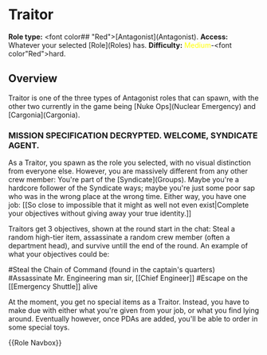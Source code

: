 # Traitor
**Role type:** <font color## "Red">\[Antagonist](Antagonist)</font>. **Access:** Whatever your selected \[Role](Roles) has. **Difficulty:**<font color="Yellow"> Medium</font>-<font color"Red">hard</font>.


## Overview

Traitor is one of the three types of Antagonist roles that can spawn, with the other two currently in the game being \[Nuke Ops](Nuclear Emergency) and \[Cargonia](Cargonia).


### MISSION SPECIFICATION DECRYPTED. WELCOME, SYNDICATE AGENT.

As a Traitor, you spawn as the role you selected, with no visual distinction from everyone else. However, you are massively different from any other crew member: You're part of the \[Syndicate](Groups). Maybe you're a hardcore follower of the Syndicate ways; maybe you're just some poor sap who was in the wrong place at the wrong time. Either way, you have one job: [[So close to impossible that it might as well not even exist|Complete your objectives without giving away your true identity.]]

Traitors get 3 objectives, shown at the round start in the chat: Steal a random high-tier item, assassinate a random crew member (often a department head), and survive untill the end of the round. An example of what your objectives could be:

#Steal the Chain of Command (found in the captain's quarters)
#Assassinate Mr. Engineering man sir, [[Chief Engineer]]
#Escape on the [[Emergency Shuttle]] alive

At the moment, you get no special items as a Traitor. Instead, you have to make due with either what you're given from your job, or what you find lying around. Eventually however, once PDAs are added, you'll be able to order in some special toys.

{{Role Navbox}}